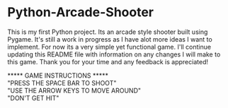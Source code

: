 # Python-Arcade-Shooter
This is my first Python project. Its an arcade style shooter built using Pygame. It's still a work in progress as I have alot more ideas I want to implement. For now its a very simple yet functional game. I'll continue updating this README file with information on any changes I will make to this game. Thank you for your time and any feedback is appreciated!


***** GAME INSTRUCTIONS *****<br />
"PRESS THE SPACE BAR TO SHOOT"<br />
"USE THE ARROW KEYS TO MOVE AROUND"<br />
"DON'T GET HIT"<br />
